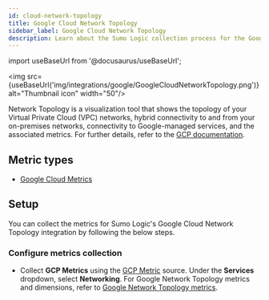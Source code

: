 ```yaml
---
id: cloud-network-topology
title: Google Cloud Network Topology
sidebar_label: Google Cloud Network Topology
description: Learn about the Sumo Logic collection process for the Google Cloud Network Topology service.
---
```


import useBaseUrl from '@docusaurus/useBaseUrl';

<img src={useBaseUrl('img/integrations/google/GoogleCloudNetworkTopology.png')} alt="Thumbnail icon" width="50"/>

Network Topology is a visualization tool that shows the topology of your Virtual Private Cloud (VPC) networks, hybrid connectivity to and from your on-premises networks, connectivity to Google-managed services, and the associated metrics. For further details, refer to the [GCP documentation](https://cloud.google.com/network-intelligence-center/docs/network-topology/concepts/overview).

## Metric types

* [Google Cloud Metrics](https://cloud.google.com/monitoring/api/metrics_gcp)

## Setup

You can collect the metrics for Sumo Logic's Google Cloud Network Topology integration by following the below steps.

### Configure metrics collection

* Collect **GCP Metrics** using the [GCP Metric](/docs/send-data/hosted-collectors/google-source/gcp-metrics-source/) source. Under the **Services** dropdown, select **Networking**. For Google Network Topology metrics and dimensions, refer to [Google Network Topology metrics](https://cloud.google.com/monitoring/api/metrics_gcp#gcp-networking).
